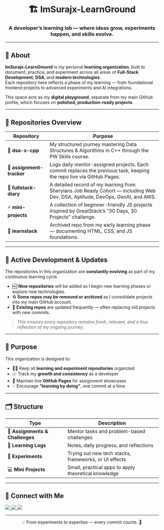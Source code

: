 <h1 align="center">🏗️ ImSurajx-LearnGround</h1>
<h3 align="center">A developer’s learning lab — where ideas grow, experiments happen, and skills evolve.</h3>

---

## 🌱 About

**ImSurajx-LearnGround** is my personal **learning organization**, built to document, practice, and experiment across all areas of **Full-Stack Development**, **DSA**, and **modern technologies**.  
Each repository here reflects a phase of my learning — from foundational frontend projects to advanced experiments and AI integrations.

This space acts as my **digital playground**, separate from my main GitHub profile, which focuses on **polished, production-ready projects**.

---

## 🧩 Repositories Overview

| Repository | Purpose |
|-------------|----------|
| 🧠 **dsa-x-cpp** | My structured journey mastering Data Structures & Algorithms in C++ through the PW Skills course. |
| 🧱 **assignment-tracker** | Logs daily mentor-assigned projects. Each commit replaces the previous task, keeping the repo live via GitHub Pages. |
| 📖 **fullstack-diary** | A detailed record of my learning from Sheryians Job Ready Cohort — including Web Dev, DSA, Aptitude, DevOps, GenAI, and AWS. |
| ⚡ **mini-projects** | A collection of beginner-friendly JS projects inspired by GreatStack’s “30 Days, 30 Projects” challenge. |
| 🧰 **learnstack** | Archived repo from my early learning phase — documenting HTML, CSS, and JS foundations. |

---

## 🔄 Active Development & Updates

The repositories in this organization are **constantly evolving** as part of my continuous learning cycle.

- 🆕 **New repositories** will be added as I begin new learning phases or explore new technologies.  
- ♻️ **Some repos may be removed or archived** as I consolidate projects into my main GitHub account.  
- 🚀 **Existing repos** are updated frequently — often replacing old projects with new commits.  

> _This ensures every repository remains fresh, relevant, and a true reflection of my ongoing journey._

---

## 🚀 Purpose

This organization is designed to:
- 🧑‍💻 Keep all **learning and experiment repositories** organized  
- 📈 Track my **growth and consistency** as a developer  
- 🔁 Maintain live **GitHub Pages** for assignment showcases  
- 💡 Encourage **“learning by doing”**, one commit at a time  

---

## 🗂️ Structure

| Type | Description |
|------|--------------|
| 🎯 **Assignments & Challenges** | Mentor tasks and problem-based challenges |
| 📘 **Learning Logs** | Notes, daily progress, and reflections |
| 🧪 **Experiments** | Trying out new tech stacks, frameworks, or UI effects |
| 💻 **Mini Projects** | Small, practical apps to apply theoretical knowledge |

---

## 🤝 Connect with Me

<p align="left">
  <a href="https://github.com/ImSurajx" target="_blank">
    <img src="https://img.shields.io/badge/GitHub-181717?style=for-the-badge&logo=github&logoColor=white"/>
  </a>
  <a href="https://linkedin.com/in/itsurajx" target="_blank">
    <img src="https://img.shields.io/badge/LinkedIn-0A66C2?style=for-the-badge&logo=linkedin&logoColor=white"/>
  </a>
  <a href="https://x.com/ItSurajxD" target="_blank">
    <img src="https://img.shields.io/badge/X-000000?style=for-the-badge&logo=x&logoColor=white"/>
  </a>
</p>

---

<p align="center">💡 From experiments to expertise — every commit counts. 🚀</p>